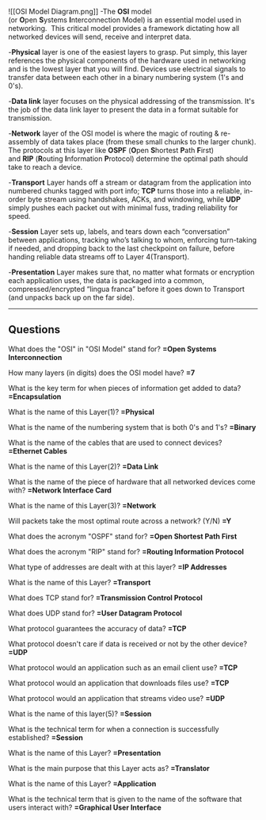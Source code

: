 ![[OSI Model Diagram.png]]
-The **OSI** model (or **O**pen **S**ystems **I**nterconnection Model) is an essential model used in networking.  This critical model provides a framework dictating how all networked devices will send, receive and interpret data.

-**Physical** layer is one of the easiest layers to grasp. Put simply, this layer references the physical components of the hardware used in networking and is the lowest layer that you will find. Devices use electrical signals to transfer data between each other in a binary numbering system (1's and 0's).

-**Data link** layer focuses on the physical addressing of the transmission. It's the job of the data link layer to present the data in a format suitable for transmission.

-**Network** layer of the OSI model is where the magic of routing & re-assembly of data takes place (from these small chunks to the larger chunk). The protocols at this layer like **OSPF** (**O**pen **S**hortest **P**ath **F**irst) and **RIP** (**R**outing **I**nformation **P**rotocol) determine the optimal path should take to reach a device. 

-**Transport** Layer hands off a stream or datagram from the application into numbered chunks tagged with port info; **TCP** turns those into a reliable, in-order byte stream using handshakes, ACKs, and windowing, while **UDP** simply pushes each packet out with minimal fuss, trading reliability for speed.

-**Session** Layer sets up, labels, and tears down each “conversation” between applications, tracking who’s talking to whom, enforcing turn-taking if needed, and dropping back to the last checkpoint on failure, before handing reliable data streams off to Layer 4(Transport).

-**Presentation** Layer makes sure that, no matter what formats or encryption each application uses, the data is packaged into a common, compressed/encrypted “lingua franca” before it goes down to Transport (and unpacks back up on the far side).

---
## **Questions**

What does the "OSI" in "OSI Model" stand for?
**=Open Systems Interconnection**

How many layers (in digits) does the OSI model have?
**=7**

What is the key term for when pieces of information get added to data?
**=Encapsulation**

What is the name of this Layer(1)?
**=Physical**

What is the name of the numbering system that is both 0's and 1's?
**=Binary**

What is the name of the cables that are used to connect devices?
**=Ethernet Cables**

What is the name of this Layer(2)?
**=Data Link**

What is the name of the piece of hardware that all networked devices come with?
**=Network Interface Card**

What is the name of this Layer(3)?
**=Network**

Will packets take the most optimal route across a network? (Y/N)
**=Y**

What does the acronym "OSPF" stand for?
**=Open Shortest Path First**

What does the acronym "RIP" stand for?
**=Routing Information Protocol**

What type of addresses are dealt with at this layer?
**=IP Addresses**

What is the name of this Layer?
**=Transport**

What does TCP stand for?
**=Transmission Control Protocol**

What does UDP stand for?
**=User Datagram Protocol**

What protocol guarantees the accuracy of data?
**=TCP**

What protocol doesn't care if data is received or not by the other device?
**=UDP**

What protocol would an application such as an email client use?
**=TCP**

What protocol would an application that downloads files use?
**=TCP**

What protocol would an application that streams video use?
**=UDP**

What is the name of this layer(5)?
**=Session**

What is the technical term for when a connection is successfully established?
**=Session**

What is the name of this Layer?
**=Presentation**

What is the main purpose that this Layer acts as?
**=Translator**

What is the name of this Layer?
**=Application**

What is the technical term that is given to the name of the software that users interact with?
**=Graphical User Interface**
